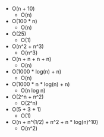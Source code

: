 - O(n + 10)
    - O(n)
- O(100 * n)
    - O(n)
- O(25)
    - O(1)
- O(n^2 + n^3)
    - O(n^3)
- O(n + n + n + n)
    - O(n)
- O(1000 * log(n) + n)
    - O(n)
- O(1000 * n * log(n) + n)
    - O(n log n)
- O(2^n + n^2)
    - O(2^n)
- O(5 + 3 + 1)
    - O(1)
- O(n + n^(1/2) + n^2 + n * log(n)^10)
    - O(n^2)